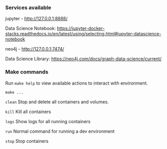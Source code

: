 ### Services available
jupyter - http://127.0.0.1:8888/

Data Science Notebook: https://jupyter-docker-stacks.readthedocs.io/en/latest/using/selecting.html#jupyter-datascience-notebook


neo4j - http://127.0.0.1:7474/

Data Science Library: https://neo4j.com/docs/graph-data-science/current/

### Make commands
Run `make help` to view available actions to interact with environment.

`make ...`

`clean`                          Stop and delete all containers and volumes.

`kill`                           Kill all containers

`logs`                           Show logs for all running containers

`run`                            Normal command for running a dev environment

`stop`                           Stop containers
